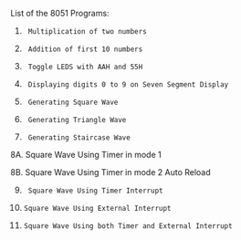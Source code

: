 List of the 8051 Programs:

1.		Multiplication of two numbers

2.		Addition of first 10 numbers

3.		Toggle LEDS with AAH and 55H

4.		Displaying digits 0 to 9 on Seven Segment Display

5.		Generating Square Wave

6.		Generating Triangle Wave

7.		Generating Staircase Wave

8A.		Square Wave Using Timer in mode 1

8B.		Square Wave Using Timer in mode 2 Auto Reload

9.		Square Wave Using Timer Interrupt

10. 	Square Wave Using External Interrupt

11. 	Square Wave Using both Timer and External Interrupt